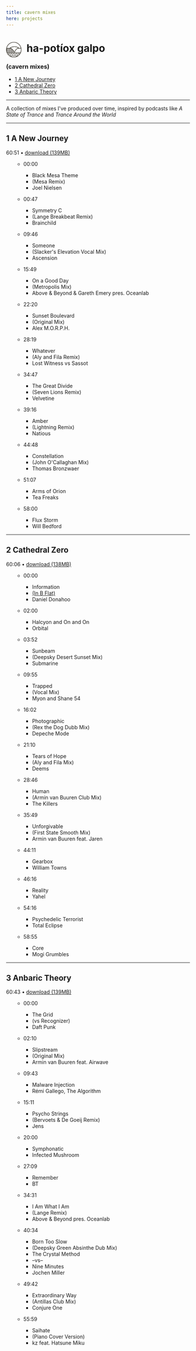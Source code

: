 ```yaml
---
title: cavern mixes
here: projects
---
```


<link rel="stylesheet" href="/assets/css/cvmix.css">

<div class="cvmix">

  <div class="title">
    <img src="/assets/img/ferryterminal.png" style="float: left; height: 3em; margin: 0 1em 0.5em 0;">
    <h1 class="dnihand">ha-potíox galpo</h1>
    <h3>(cavern mixes)</h3>
    <div class="clearfix"></div>
    <ul class="mixlist">
      <li><a href="#cvmix1"><span class="dni number">1</span> A New Journey</a></li>
      <li><a href="#cvmix2"><span class="dni number">2</span> Cathedral Zero</a></li>
      <li><a href="#cvmix3"><span class="dni number">3</span> Anbaric Theory</a></li>
    </ul>
  </div>
  <hr />

  <p>A collection of mixes I've produced over time, inspired by podcasts
  like <i>A State of Trance</i> and <i>Trance Around the World</i></p>

  <hr />

  <h2 id="cvmix1" class="mixtitle"><span class="dni number">1</span> A New Journey</h2>
  <div class="download">
    <span class="time">60:51</span> &#8226;
    <a href="https://drive.google.com/open?id=1XLus0xeJ-gbB1-wxdEILUBsWqy2KYh0G" target="_blank">
      <i class="fa fa-download"></i> download 
      <span class="size">(139MB)</span>
    </a> 
  </div>
  <ol class="tracklist">
    <ul class="track">
      <li class="time">00:00</li>
      <ul>
        <li class="title">Black Mesa Theme</li>
        <li class="mix">(Mesa Remix)</li>
        <li class="artist">Joel Nielsen</li>
      </ul>
    </ul>
    <ul class="track">
      <li class="time">00:47</li>
      <ul>
        <li class="title">Symmetry C</li>
        <li class="mix">(Lange Breakbeat Remix)</li>
        <li class="artist">Brainchild</li>
      </ul>
    </ul>
    <ul class="track">
      <li class="time">09:46</li>
      <ul>
        <li class="title">Someone</li>
        <li class="mix">(Slacker's Elevation Vocal Mix)</li>
        <li class="artist">Ascension</li>
      </ul>
    </ul>
    <ul class="track">
      <li class="time">15:49</li>
      <ul>
        <li class="title">On a Good Day</li>
        <li class="mix">(Metropolis Mix)</li>
        <li class="artist">Above & Beyond & Gareth Emery pres. Oceanlab</li>
      </ul>
    </ul>
    <ul class="track">
      <li class="time">22:20</li>
      <ul>
        <li class="title">Sunset Boulevard</li>
        <li class="mix">(Original Mix)</li>
        <li class="artist">Alex M.O.R.P.H.</li>
      </ul>
    </ul>
    <ul class="track">
      <li class="time">28:19</li>
      <ul>
        <li class="title">Whatever</li>
        <li class="mix">(Aly and Fila Remix)</li>
        <li class="artist">Lost Witness vs Sassot</li>
      </ul>
    </ul>
    <ul class="track">
      <li class="time">34:47</li>
      <ul>
        <li class="title">The Great Divide</li>
        <li class="mix">(Seven Lions Remix)</li>
        <li class="artist">Velvetine</li>
      </ul>
    </ul>
    <ul class="track">
      <li class="time">39:16</li>
      <ul>
        <li class="title">Amber</li>
        <li class="mix">(Lightning Remix)</li>
        <li class="artist">Natious</li>
      </ul>
    </ul>
    <ul class="track">
      <li class="time">44:48</li>
      <ul>
        <li class="title">Constellation</li>
        <li class="mix">(John O'Callaghan Mix)</li>
        <li class="artist">Thomas Bronzwaer</li>
      </ul>
    </ul>
    <ul class="track">
      <li class="time">51:07</li>
      <ul>
        <li class="title">Arms of Orion</li>
        <li class="artist">Tea Freaks</li>
      </ul>
    </ul>
    <ul class="track">
      <li class="time">58:00</li>
      <ul>
        <li class="title">Flux Storm</li>
        <li class="artist">Will Bedford</li>
      </ul>
    </ul>
  </ol>

  <hr />

  <h2 id="cvmix2" class="mixtitle"><span class="dni number">2</span> Cathedral Zero</h2>
  <div class="download">
    <span class="time">60:06</span> &#8226; 
    <a href="https://drive.google.com/open?id=1Po2K3C3RlILT_ShdZfHZP7vVlMb7PKU_" target="_blank">
      <i class="fa fa-download"></i> download 
      <span class="size">(138MB)</span>
    </a>
  </div>
  <ol class="tracklist">
    <ul class="track">
      <li class="time">00:00</li>
      <ul>
        <li class="title">Information</li>
        <li class="mix"><a href="http://www.inbflat.net/faq.html" target="_blank">(In B Flat)</a></li>
        <li class="artist">Daniel Donahoo</li>
      </ul>
    </ul>
    <ul class="track">
      <li class="time">02:00</li>
      <ul>
        <li class="title">Halcyon and On and On</li>
        <li class="artist">Orbital</li>
      </ul>
    </ul>
    <ul class="track">
      <li class="time">03:52</li>
      <ul>
        <li class="title">Sunbeam</li>
        <li class="mix">(Deepsky Desert Sunset Mix)</li>
        <li class="artist">Submarine</li>
      </ul>
    </ul>
    <ul class="track">
      <li class="time">09:55</li>
      <ul>
        <li class="title">Trapped</li>
        <li class="mix">(Vocal Mix)</li>
        <li class="artist">Myon and Shane 54</li>
      </ul>
    </ul>
    <ul class="track">
      <li class="time">16:02</li>
      <ul>
        <li class="title">Photographic</li>
        <li class="mix">(Rex the Dog Dubb Mix)</li>
        <li class="artist">Depeche Mode</li>
      </ul>
    </ul>
    <ul class="track">
      <li class="time">21:10</li>
      <ul>
        <li class="title">Tears of Hope</li>
        <li class="mix">(Aly and Fila Mix)</li>
        <li class="artist">Deems</li>
      </ul>
    </ul>
    <ul class="track">
      <li class="time">28:46</li>
      <ul>
        <li class="title">Human</li>
        <li class="mix">(Armin van Buuren Club Mix)</li>
        <li class="artist">The Killers</li>
      </ul>
    </ul>
    <ul class="track">
      <li class="time">35:49</li>
      <ul>
        <li class="title">Unforgivable</li>
        <li class="mix">(First State Smooth Mix)</li>
        <li class="artist">Armin van Buuren feat. Jaren</li>
      </ul>
    </ul>
    <ul class="track">
      <li class="time">44:11</li>
      <ul>
        <li class="title">Gearbox</li>
        <li class="artist">William Towns</li>
      </ul>
    </ul>
    <ul class="track">
      <li class="time">46:16</li>
      <ul>
        <li class="title">Reality</li>
        <li class="artist">Yahel</li>
      </ul>
    </ul>
    <ul class="track">
      <li class="time">54:16</li>
      <ul>
        <li class="title">Psychedelic Terrorist</li>
        <li class="artist">Total Eclipse</li>
      </ul>
    </ul>
    <ul class="track">
      <li class="time">58:55</li>
      <ul>
        <li class="title">Core</li>
        <li class="artist">Mogi Grumbles</li>
      </ul>
    </ul>
  </ol>

  <hr />

  <h2 id="cvmix3" class="mixtitle"><span class="dni number">3</span> Anbaric Theory</h2>
  <div class="download">
    <span class="time">60:43</span> &#8226; 
    <a href="https://drive.google.com/open?id=12eN5UNKrxpl7gW-7fdr3QALB8-XXmFf8" target="_blank">
      <i class="fa fa-download"></i> download 
      <span class="size">(139MB)</span>
    </a>
  </div>
  <ol class="tracklist">
    <ul class="track">
      <li class="time">00:00</li>
      <ul>
        <li class="title">The Grid</li>
        <li class="mix">(vs Recognizer)</li>
        <li class="artist">Daft Punk</li>
      </ul>
    </ul>
    <ul class="track">
      <li class="time">02:10</li>
      <ul>
        <li class="title">Slipstream</li>
        <li class="mix">(Original Mix)</li>
        <li class="artist">Armin van Buuren feat. Airwave</li>
      </ul>
    </ul>
    <ul class="track">
      <li class="time">09:43</li>
      <ul>
        <li class="title">Malware Injection</li>
        <li class="artist">Rémi Gallego, The Algorithm</li>
      </ul>
    </ul>
    <ul class="track">
      <li class="time">15:11</li>
      <ul>
        <li class="title">Psycho Strings</li>
        <li class="mix">(Bervoets & De Goeij Remix)</li>
        <li class="artist">Jens</li>
      </ul>
    </ul>
    <ul class="track">
      <li class="time">20:00</li>
      <ul>
        <li class="title">Symphonatic</li>
        <li class="artist">Infected Mushroom</li>
      </ul>
    </ul>
    <ul class="track">
      <li class="time">27:09</li>
      <ul>
        <li class="title">Remember</li>
        <li class="artist">BT</li>
      </ul>
    </ul>
    <ul class="track">
      <li class="time">34:31</li>
      <ul>
        <li class="title">I Am What I Am</li>
        <li class="mix">(Lange Remix)</li>
        <li class="artist">Above & Beyond pres. Oceanlab</li>
      </ul>
    </ul>
    <ul class="track">
      <li class="time">40:34</li>
      <ul>
        <li class="title">Born Too Slow</li>
        <li class="mix">(Deepsky Green Absinthe Dub Mix)</li>
        <li class="artist">The Crystal Method</li>
        <li>&ndash;vs&ndash;</li>
        <li class="title">Nine Minutes</li>
        <li class="artist">Jochen Miller</li>
      </ul>
    </ul>
    <ul class="track">
      <li class="time">49:42</li>
      <ul>
        <li class="title">Extraordinary Way</li>
        <li class="mix">(Antillas Club Mix)</li>
        <li class="artist">Conjure One</li>
      </ul>
    </ul>
    <ul class="track">
      <li class="time">55:59</li>
      <ul>
        <li class="title">Saihate</li>
        <li class="mix">(Piano Cover Version)</li>
        <li class="artist">kz feat. Hatsune Miku</li>
      </ul>
    </ul>
  </ol>
</div>